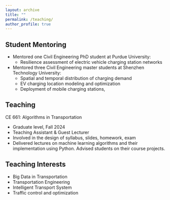 ```yaml
---
layout: archive
title: ""
permalink: /teaching/
author_profile: true
---
```


Student Mentoring
------
- Mentored one Civil Engineering PhD student at Purdue University:
    - Resilience assessment of electric vehicle charging station networks
- Mentored three Civil Engineering master students at Shenzhen Technology University:
    - Spatial and temporal distribution of charging demand
    - EV charging location modeling and optimization
    - Deployment of mobile charging stations, 

Teaching
------
CE 661: Algorithms in Transportation
- Graduate level, Fall 2024
- Teaching Assistant & Guest Lecturer
- Involved in the design of syllabus, slides, homework, exam
- Delivered lectures on machine learning algorithms and their implementation using Python. Advised students on their course projects.

Teaching Interests 
------
- Big Data in Transportation
- Transportation Engineering
- Intelligent Transport System
- Traffic control and optimization
